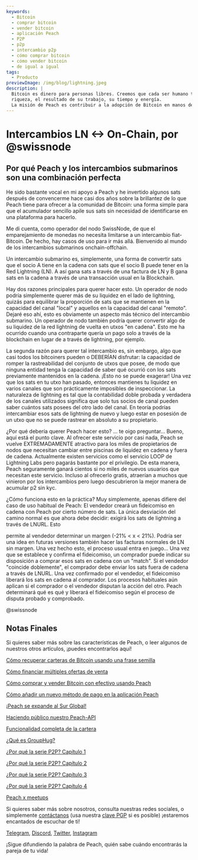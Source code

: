 ```yaml
---
keywords:
  - Bitcoin
  - comprar bitcoin
  - vender bitcoin
  - aplicación Peach
  - P2P
  - p2p
  - intercambio p2p
  - cómo comprar bitcoin
  - cómo vender bitcoin
  - de igual a igual
tags:
  - Producto
previewImage: /img/blog/lightning.jpeg
description: |
  Bitcoin es dinero para personas libres. Creemos que cada ser humano tiene el derecho de elegir el dinero que utiliza para almacenar su
  riqueza, el resultado de su trabajo, su tiempo y energía.
  La misión de Peach es contribuir a la adopción de Bitcoin en manos de la gente.
---
```


# Intercambios LN <-> On-Chain, por @swissnode

## Por qué Peach y los intercambios submarinos son una combinación perfecta

He sido bastante vocal en mi apoyo a Peach y he invertido algunos sats después de convencerme hace casi dos años sobre la brillantez de lo que Peach tiene para ofrecer a la comunidad de Bitcoin: una forma simple para que el acumulador sencillo apile sus sats sin necesidad de identificarse en una plataforma para hacerlo.

Me di cuenta, como operador del nodo SwissNode, de que el emparejamiento de monedas no necesita limitarse a un intercambio fiat-Bitcoin. De hecho, hay casos de uso para ir más allá. Bienvenido al mundo de los intercambios submarinos onchain-offchain.

Un intercambio submarino es, simplemente, una forma de convertir sats que el socio A tiene en la cadena con sats que el socio B puede tener en la Red Lightning (LN). A así gana sats a través de una factura de LN y B gana sats en la cadena a través de una transacción usual en la Blockchain.

Hay dos razones principales para querer hacer esto. Un operador de nodo podría simplemente querer más de su liquidez en el lado de lightning, quizás para equilibrar la proporción de sats que se mantienen en la capacidad del canal "local" y aquellos en la capacidad del canal "remoto". Dejaré eso ahí, esto es obviamente un aspecto más técnico del intercambio submarino. Un operador de nodo también podría querer convertir algo de su liquidez de la red lightning de vuelta en utxos "en cadena". Esto me ha ocurrido cuando una contraparte quería un pago solo a través de la blockchain en lugar de a través de lightning, por ejemplo.

La segunda razón para querer tal intercambio es, sin embargo, algo que casi todos los bitcoiners pueden o DEBERÍAN disfrutar: la capacidad de romper la rastreabilidad del conjunto de utxos que posee, de modo que ninguna entidad tenga la capacidad de saber qué ocurrió con los sats previamente mantenidos en la cadena. ¡Esto no se puede exagerar! Una vez que los sats en tu utxo han pasado, entonces mantienes tu liquidez en varios canales que son prácticamente imposibles de inspeccionar. La naturaleza de lightning es tal que la contabilidad doble probada y verdadera de los canales utilizados significa que solo tus socios de canal pueden saber cuántos sats posees del otro lado del canal. En teoría podrías intercambiar esos sats de lightning de nuevo y luego estar en posesión de un utxo que no se puede rastrear en absoluto a su propietario.

¿Por qué debería querer Peach hacer esto? ... te oigo preguntar... Bueno, aquí está el punto clave. Al ofrecer este servicio por casi nada, Peach se vuelve EXTREMADAMENTE atractivo para los miles de propietarios de nodos que necesitan cambiar entre piscinas de liquidez en cadena y fuera de cadena. Actualmente existen servicios como el servicio LOOP de Lightning Labs pero pagarás bastante por el privilegio. De esta manera, Peach seguramente ganará cientos si no miles de nuevos usuarios que necesitan este servicio. Incluso al ofrecerlo gratis, atraerían a muchos que vinieron por los intercambios pero luego descubrieron la mejor manera de acumular p2 sin kyc.

¿Cómo funciona esto en la práctica? Muy simplemente, apenas difiere del caso de uso habitual de Peach: El vendedor creará un fideicomiso en cadena con Peach por cierto número de sats. La única desviación del camino normal es que ahora debe decidir: exigirá los sats de lightning a través de LNURL. Esto

 permite al vendedor determinar un margen (-21% < x < 21%). Podría ser una idea en futuras versiones también hacer las facturas normales de LN sin margen. Una vez hecho esto, el proceso usual entra en juego... Una vez que se establece y confirma el fideicomiso, un comprador puede indicar su disposición a comprar esos sats en cadena con un "match". Si el vendedor "coincide doblemente", el comprador debe enviar los sats fuera de cadena a través de LNURL. Una vez confirmado por el vendedor, el fideicomiso liberará los sats en cadena al comprador. Los procesos habituales aún aplican si el comprador o el vendedor disputan la acción del otro. Peach determinará qué es qué y liberará el fideicomiso según el proceso de disputa probado y comprobado.

@swissnode

## Notas Finales

Si quieres saber más sobre las características de Peach, o leer algunos de nuestros otros artículos, ¡puedes encontrarlos aquí!

[Cómo recuperar carteras de Bitcoin usando una frase semilla](https://peachbitcoin.com/es/blog/how-to-restore-peach-wallet/)

[Cómo financiar múltiples ofertas de venta](https://peachbitcoin.com/es/blog/funding-multiple-sell-offers/)

[Cómo comprar y vender Bitcoin con efectivo usando Peach](https://peachbitcoin.com/es/blog/how-to-buy-and-sell-bitcoin-with-cash-using-peach/)

[Cómo añadir un nuevo método de pago en la aplicación Peach](https://peachbitcoin.com/es/blog/how-to-add-a-payment-method/)

[¡Peach se expande al Sur Global!](https://peachbitcoin.com/es/blog/peach-expands-to-the-global-south/)

[Haciendo público nuestro Peach-API](https://peachbitcoin.com/es/blog/making-our-peach-api-public/)

[Funcionalidad completa de la cartera](https://peachbitcoin.com/es/blog/full-wallet-functionality/)

[¿Qué es GroupHug?](https://peachbitcoin.com/es/blog/group-hug/)

[¿Por qué la serie P2P? Capítulo 1](https://peachbitcoin.com/es/blog/why-p2p-chapter-1/)

[¿Por qué la serie P2P? Capítulo 2](https://peachbitcoin.com/es/blog/why-p2p-chapter-2/)

[¿Por qué la serie P2P? Capítulo 3](https://peachbitcoin.com/es/blog/why-p2p-chapter-3-circular-economies/)

[¿Por qué la serie P2P? Capítulo 4](https://peachbitcoin.com/es/blog/why-p2p-chapter-4-chains-of-trust/)

[Peach x meetups](https://peachbitcoin.com/es/blog/peach-for-meetups/)

Si quieres saber más sobre nosotros, consulta nuestras redes sociales, o simplemente [contáctanos](mailto:hello@peachbitcoin.com) (usa nuestra [clave PGP](https://keys.openpgp.org/vks/v1/by-fingerprint/48339A19645E2E53488E0E5479E1B270FACD1BD2) si es posible) ¡estaremos encantados de escuchar de ti!

[Telegram](https://t.me/+GkOW1J-ixBBkZWRk), [Discord](https://discord.gg/ypeHz3SW54), [Twitter](https://twitter.com/peachbitcoin), [Instagram](https://instagram.com/peachbitcoin)

¡Sigue difundiendo la palabra de Peach, quién sabe cuándo encontrarás la pareja de tu vida!
